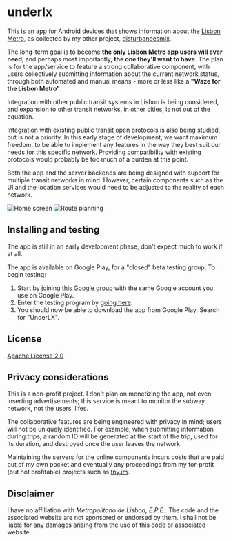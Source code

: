 # underlx
This is an app for Android devices that shows information about the [Lisbon Metro](http://www.metrolisboa.pt/), as collected by my other project, [disturbancesmlx](https://github.com/gbl08ma/disturbancesmlx).

The long-term goal is to become **the only Lisbon Metro app users will ever need**, and perhaps most importantly, **the one they'll want to have**.
The plan is for the app/service to feature a strong collaborative component, with users collectively submitting information about the current network status, through both automated and manual means - more or less like a **"Waze for the Lisbon Metro"**.

Integration with other public transit systems in Lisbon is being considered, and expansion to other transit networks, in other cities, is not out of the equation.

Integration with existing public transit open protocols is also being studied, but is not a priority. In this early stage of development, we want maximum freedom, to be able to implement any features in the way they best suit our needs for this specific network. Providing compatibility with existing protocols would probably be too much of a burden at this point.

Both the app and the server backends are being designed with support for multiple transit networks in mind. However, certain components such as the UI and the location services would need to be adjusted to the reality of each network.

![Home screen](https://cloud.githubusercontent.com/assets/984584/25486995/d1f93360-2b5a-11e7-9548-e77f5e7d3be7.png) 
![Route planning](https://cloud.githubusercontent.com/assets/984584/25487016/e2b3c350-2b5a-11e7-8c0b-3d8d49eea14f.png)

## Installing and testing

The app is still in an early development phase; don't expect much to work if at all.

The app is available on Google Play, for a "closed" beta testing group. To begin testing:

1. Start by joining [this Google group](https://groups.google.com/forum/#!forum/disturbancesmlx) with the same Google account you use on Google Play.
1. Enter the testing program by [going here](https://play.google.com/apps/testing/im.tny.segvault.disturbances/).
1. You should now be able to download the app from Google Play. Search for "UnderLX".

## License

[Apache License 2.0](https://github.com/gbl08ma/underlx/blob/master/LICENSE)

## Privacy considerations

This is a non-profit project. I don't plan on monetizing the app, not even inserting advertisements; this service is meant to monitor the subway network, not the users' lifes.

The collaborative features are being engineered with privacy in mind; users will not be uniquely identified. For example, when submitting information during trips, a random ID will be generated at the start of the trip, used for its duration, and destroyed once the user leaves the network.

Maintaining the servers for the online components incurs costs that are paid out of my own pocket and eventually any proceedings from my for-profit (but not profitable) projects such as [tny.im](https://tny.im).

## Disclaimer

I have no affiliation with _Metropolitano de Lisboa, E.P.E._. The code and the associated website are not sponsored or endorsed by them. I shall not be liable for any damages arising from the use of this code or associated website.
